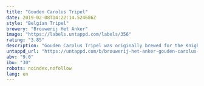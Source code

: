 ```yaml
---
title: "Gouden Carolus Tripel"
date: 2019-02-08T14:22:14.524686Z
style: "Belgian Tripel"
brewery: "Brouwerij Het Anker"
image: "https://labels.untappd.com/labels/356"
rating: "3.85"
description: "Gouden Carolus Tripel was originally brewed for the Knights of the Golden Fleece in 1491. This golden specialty beer is brewed with the best Belgian ripe barley and hops, to preserve as much pure aroma as possible. Ideal with chicken, spicy dishes or fine, soft cheeses.  Elected World’s Best Triple (World Beer Awards 2012)."
untappd_url: "https://untappd.com/b/brouwerij-het-anker-gouden-carolus-tripel/356"
abv: "9.0"
ibu: "30"
robots: noindex,nofollow
lang: en
---
```

